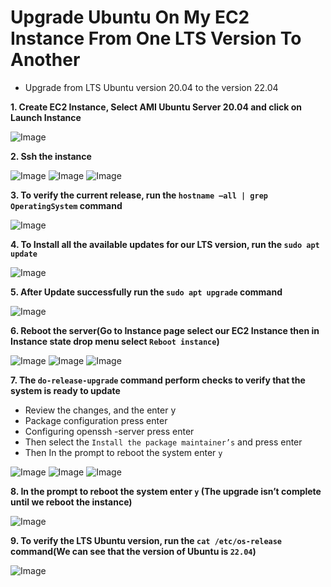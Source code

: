 # Upgrade Ubuntu On My EC2 Instance From One LTS Version To Another

-	Upgrade from LTS Ubuntu version 20.04 to the version 22.04

**1. Create EC2 Instance, Select AMI Ubuntu Server 20.04 and click on Launch Instance**

![Image](./Images/Inplace-upgrade/1.png)

**2. Ssh the instance**

![Image](./Images/Inplace-upgrade/2.png)
![Image](./Images/Inplace-upgrade/3.png)
![Image](./Images/Inplace-upgrade/4.png)

**3. To verify the current release, run the `hostname –all | grep OperatingSystem` command**

![Image](./Images/Inplace-upgrade/5.png)

**4. To Install all the available updates for our LTS version, run the `sudo apt update`**

![Image](./Images/Inplace-upgrade/6.png)

**5. After Update successfully run the `sudo apt upgrade` command**

![Image](./Images/Inplace-upgrade/7.png)

**6. Reboot the server(Go to Instance page select our EC2 Instance then in Instance state drop menu select `Reboot instance`)**

![Image](./Images/Inplace-upgrade/8.png)
![Image](./Images/Inplace-upgrade/9.png)
![Image](./Images/Inplace-upgrade/10.png)

**7. The `do-release-upgrade` command perform checks to verify that the system is ready to update** 
-	Review the changes, and the enter y
-	Package configuration press enter
-	Configuring openssh -server press enter
-	Then select the `Install the package maintainer’s` and press enter
-	Then In the prompt to reboot the system enter `y`

![Image](./Images/Inplace-upgrade/11.png)
![Image](./Images/Inplace-upgrade/12.png)
![Image](./Images/Inplace-upgrade/13.png)

**8. In the prompt to reboot the system enter `y` (The upgrade isn’t complete until we reboot the instance)**

![Image](./Images/Inplace-upgrade/14.png)

**9. To verify the LTS Ubuntu version, run the `cat /etc/os-release` command(We can see that the version of Ubuntu is `22.04`)**

![Image](./Images/Inplace-upgrade/15.png)